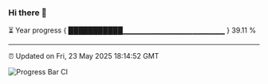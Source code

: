 ### Hi there 👋

⏳ Year progress { ███████████▁▁▁▁▁▁▁▁▁▁▁▁▁▁▁▁▁▁▁ } 39.11 %

---

⏰ Updated on Fri, 23 May 2025 18:14:52 GMT

![Progress Bar CI](https://github.com/Shyam-Makwana/GitHub-Actions-Demo/workflows/Progress%20Bar%20CI/badge.svg)
